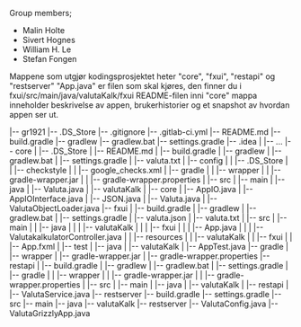 Group members;

*  Malin Holte
*  Sivert Hognes
*  William H. Le
*  Stefan Fongen

Mappene som utgjør kodingsprosjektet heter "core", "fxui", "restapi" og "restserver"
"App.java" er filen som skal kjøres, den finner du i fxui/src/main/java/valutaKalk/fxui
README-filen inni "core" mappa inneholder beskrivelse av appen, brukerhistorier og et snapshot av hvordan appen ser ut.

|-- gr1921
    |-- .DS_Store
    |-- .gitignore
    |-- .gitlab-ci.yml
    |-- README.md
    |-- build.gradle
    |-- gradlew
    |-- gradlew.bat
    |-- settings.gradle
    |-- .idea
    |   |-- ...
    |-- core
    |   |-- .DS_Store
    |   |-- README.md
    |   |-- build.gradle
    |   |-- gradlew
    |   |-- gradlew.bat
    |   |-- settings.gradle
    |   |-- valuta.txt
    |   |-- config
    |   |   |-- .DS_Store
    |   |   |-- checkstyle
    |   |       |-- google_checks.xml
    |   |-- gradle
    |   |   |-- wrapper
    |   |       |-- gradle-wrapper.jar
    |   |       |-- gradle-wrapper.properties
    |   |-- src
    |       |-- main
    |           |-- java
    |               |-- Valuta.java
    |               |-- valutaKalk
    |                   |-- core
    |                       |-- AppIO.java
    |                       |-- AppIOInterface.java
    |                       |-- JSON.java
    |                       |-- Valuta.java
    |                       |-- ValutaObjectLoader.java
    |-- fxui
    |   |-- build.gradle
    |   |-- gradlew
    |   |-- gradlew.bat
    |   |-- settings.gradle
    |   |-- valuta.json
    |   |-- valuta.txt
    |   |-- src
    |       |-- main
    |       |   |-- java
    |       |   |   |-- valutaKalk
    |       |   |       |-- fxui
    |       |   |           |-- App.java
    |       |   |           |-- ValutakalkulatorController.java
    |       |   |-- resources
    |       |       |-- valutaKalk
    |       |           |-- fxui
    |       |               |-- App.fxml
    |       |-- test
    |           |-- java
    |               |-- valutaKalk
    |                   |-- AppTest.java
    |-- gradle
    |   |-- wrapper
    |       |-- gradle-wrapper.jar
    |       |-- gradle-wrapper.properties
    |-- restapi
    |   |-- build.gradle
    |   |-- gradlew
    |   |-- gradlew.bat
    |   |-- settings.gradle
    |   |-- gradle
    |   |   |-- wrapper
    |   |       |-- gradle-wrapper.jar
    |   |       |-- gradle-wrapper.properties
    |   |-- src
    |       |-- main
    |           |-- java
    |               |-- valutaKalk
    |                   |-- restapi
    |                       |-- ValutaService.java
    |-- restserver
        |-- build.gradle
        |-- settings.gradle
        |-- src
            |-- main
                |-- java
                    |-- valutaKalk
                        |-- restserver
                            |-- ValutaConfig.java
                            |-- ValutaGrizzlyApp.java
